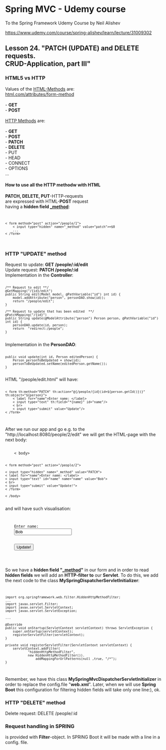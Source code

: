 # Spring MVC - Udemy course
To the Spring Framework Udemy Course by Neil Alishev

https://www.udemy.com/course/spring-alishev/learn/lecture/31009302

<h2>Lesson 24. "PATCH (UPDATE) and DELETE requests.
<br>CRUD-Application, part III"</h2>

<h3>HTML5 vs HTTP</h3>
Values of the <u>HTML-Methods</u> are:
<br>
<a href=html.com/attributes/form-method/>html.com/attributes/form-method</a>
<br>
<br>- <b>GET</b>
<br>- <b>POST</b>
<br>
<br><u>HTTP Methods</u> are:
<br>
<br>- <b>GET</b>
<br>- <b>POST</b>
<br>- <b>PATCH</b>
<br>- <b>DELETE</b>
<br>- PUT
<br>- HEAD
<br>- CONNECT
<br>- OPTIONS
<br> ...

<h4>How to use all the HTTP methodw with HTML</h4>

<b>PATCH, DELETE, PUT</b>-HTTP-requests 
<br>are expressed with HTML-<b>POST</b> request
<br>having a <b>hidden field <u>_method</u></b>:
<code>
    
    < form method="post" action="/people/1">
        < input type="hidden" name="_method" value="patch">=$0
        ...
    < /form>
</code>



<h3>HTTP "UPDATE" method</h3>
Request to update:   <b>GET /people/:id/edit</b>
<br>Update request:      <b>PATCH /people/:id</b>
<br>Implementation in the <b>Controller</b>:
<code>

    /** Request to edit **/
    @GetMapping("/{id}/edit")
    public String edit(Model model, @PathVariable("id") int id) {
        model.addAttribute("person", personDAO.show(id));
        return "/people/edit";
    }
    
    /** Request to update that has been edited  **/
    @PatchMapping("/{id}")
    public String update(@ModelAttribute("person") Person person, @PathVariable("id") int id) {
        personDAO.update(id, person);
        return  "redirect:/people";
    }

</code>
Implementation in the <b>PersonDAO</b>:
<code>
    
    public void update(int id, Person editedPerson) {
        Person personToBeUpdated = show(id);
        personToBeUpdated.setName(editedPerson.getName());
    }
</code>
HTML "/people/edit.html" will have:
    <code>

    < form th:method="PATCH" th:action="@{/people/{id}(id=${person.getId()})}" th:object="${person}">
        < label for="name">Enter name: </label>
        < input type="text" th:field="*{name}" id="name"/>
        < br>
        < input type="submit" value="Update"/>
    < /form>
    
</code>

After we run our app and go e.g. to the "http://localhost:8080/people/2/edit"
we will get the HTML-page with the next body:

<code>
    < body>

    < form method="post" action="/people/2">
    
    < input type="hidden" name="_method" value="PATCH">
    < label for="name">Enter name: </label>
    < input type="text" id="name" name="name" value="Bob">
    < br>
    < input type="submit" value="Update!">
    < /form>

    < /body>
</code>
and will have such visualisation:
<br>
<code>
<body>
<form method="post" action="/people/2"><input type="hidden" name="_method" value="PATCH">
    <label for="name">Enter name: </label>
    <input type="text" id="name" name="name" value="Bob">
    <br>
    <input type="submit" value="Update!">
</form>
</body>
</code>

So we have a <b>hidden field "<u>_method</u>"</b> in our
form and in order to read <b>hidden fields</b> we will
add an <b>HTTP-filter to</b> our <b>Servlet</b>.
To do this, we add the next code to the class <b>MySpringDispatcherServletInitializer</b>:
<code>

    import org.springframework.web.filter.HiddenHttpMethodFilter;
    ...
    import javax.servlet.Filter;
    import javax.servlet.ServletContext;
    import javax.servlet.ServletException;
    
    ...    

    @Override
    public void onStartup(ServletContext servletContext) throws ServletException {
        super.onStartup(servletContext);
        registerServletFilter(servletContext);
    }

    private void registerServletFilter(ServletContext servletContext) {
        servletContext.addFilter(
                "hiddenHttpMethodFilter",
                new HiddenHttpMethodFilter()).
                    addMappingForUrlPatterns(null ,true, "/*");
    }
</code>

Remember, we have this class <b>MySpringMvcDispatcherServletInitializer</b> in order to replace the
config.file "<b>web.xml</b>". Later, when we will use <b>Spring Boot</b> this configuration
for filtering hidden fields will take only one line:), ok.

<h3>HTTP "DELETE" method</h3>
Delete request: DELETE /people/:id

<h3>Request handling in SPRING</h3>
is provided with <b>Filter</b>-object.
In SPRING Boot it will be made with a line in a config. file.